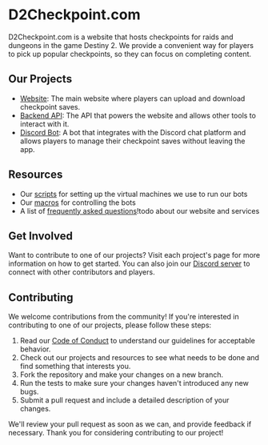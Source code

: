# D2Checkpoint.com

D2Checkpoint.com is a website that hosts checkpoints for raids and dungeons in the game Destiny 2. We provide a convenient way for players to pick up popular checkpoints, so they can focus on completing content.

## Our Projects

- [Website](https://github.com/d2checkpoint-com/d2checkpoint.com): The main website where players can upload and download checkpoint saves.
- [Backend API](https://github.com/d2checkpoint-com/backend): The API that powers the website and allows other tools to interact with it.
- [Discord Bot](https://github.com/d2checkpoint-com/bot): A bot that integrates with the Discord chat platform and allows players to manage their checkpoint saves without leaving the app.

## Resources

- Our [scripts](https://github.com/D2Checkpoint/scripts) for setting up the virtual machines we use to run our bots
- Our [macros](https://github.com/D2Checkpoint/macros) for controlling the bots
- A list of [frequently asked questions](https://d2checkpoint.com/faq)!todo about our website and services

## Get Involved

Want to contribute to one of our projects? Visit each project's page for more information on how to get started. You can also join our [Discord server](!todo) to connect with other contributors and players.

## Contributing

We welcome contributions from the community! If you're interested in contributing to one of our projects, please follow these steps:

1. Read our [Code of Conduct](!todo) to understand our guidelines for acceptable behavior.
2. Check out our projects and resources to see what needs to be done and find something that interests you.
3. Fork the repository and make your changes on a new branch.
4. Run the tests to make sure your changes haven't introduced any new bugs.
5. Submit a pull request and include a detailed description of your changes.

We'll review your pull request as soon as we can, and provide feedback if necessary. Thank you for considering contributing to our project!